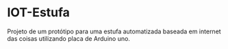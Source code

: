 # IOT-Estufa
Projeto de um protótipo para uma estufa automatizada baseada em internet das coisas utilizando placa de Arduino uno.
